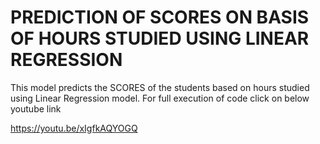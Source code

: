 # PREDICTION OF SCORES ON BASIS OF HOURS STUDIED USING LINEAR REGRESSION

This model predicts the SCORES of the students based on hours studied using Linear Regression model.
For full execution of code click on below youtube link

https://youtu.be/xIgfkAQYOGQ
